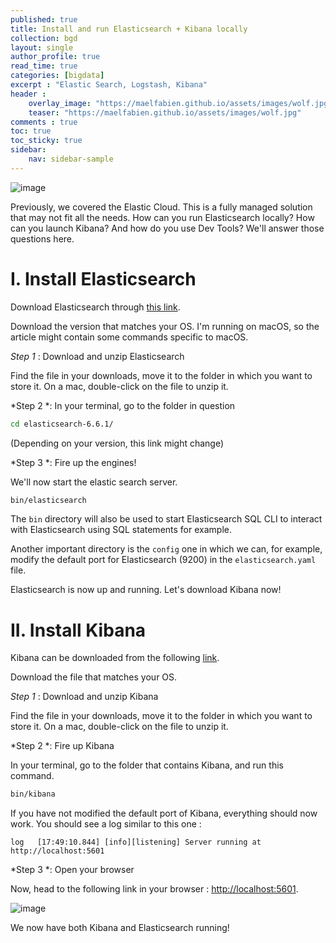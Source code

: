 ```yaml
---
published: true
title: Install and run Elasticsearch + Kibana locally
collection: bgd
layout: single
author_profile: true
read_time: true
categories: [bigdata]
excerpt : "Elastic Search, Logstash, Kibana"
header :
    overlay_image: "https://maelfabien.github.io/assets/images/wolf.jpg"
    teaser: "https://maelfabien.github.io/assets/images/wolf.jpg"
comments : true
toc: true
toc_sticky: true
sidebar:
    nav: sidebar-sample
---
```


![image](https://maelfabien.github.io/assets/images/els.jpg)

Previously, we covered the Elastic Cloud. This is a fully managed solution that may not fit all the needs. How can you run Elasticsearch locally? How can you launch Kibana? And how do you use Dev Tools? We'll answer those questions here.

# I. Install Elasticsearch

Download Elasticsearch through <span style="color:blue">[this link](https://www.elastic.co/downloads/elasticsearch)</span>. 

Download the version that matches your OS. I'm running on macOS, so the article might contain some commands specific to macOS.

*Step 1* : Download and unzip Elasticsearch

Find the file in your downloads, move it to the folder in which you want to store it. On a mac, double-click on the file to unzip it.

*Step 2 *: In your terminal, go to the folder in question

```bash
cd elasticsearch-6.6.1/
```

(Depending on your version, this link might change)

*Step 3 *: Fire up the engines! 

We'll now start the elastic search server.

```bash
bin/elasticsearch
```
The `bin` directory will also be used to start Elasticsearch SQL CLI to interact with Elasticsearch using SQL statements for example. 

Another important directory is the `config` one in which we can, for example, modify the default port for Elasticsearch (9200) in the `elasticsearch.yaml` file.

Elasticsearch is now up and running. Let's download Kibana now!

# II. Install Kibana

Kibana can be downloaded from the following <span style="color:blue">[link](https://www.elastic.co/downloads/kibana)</span>.

Download the file that matches your OS.

*Step 1* : Download and unzip Kibana

Find the file in your downloads, move it to the folder in which you want to store it. On a mac, double-click on the file to unzip it.

*Step 2 *: Fire up Kibana

In your terminal, go to the folder that contains Kibana, and run this command. 

```bash
bin/kibana
```

If you have not modified the default port of Kibana, everything should now work. You should see a log similar to this one :
```
log   [17:49:10.844] [info][listening] Server running at http://localhost:5601
```

*Step 3 *: Open your browser

Now, head to the following link in your browser : <span style="color:blue">[http://localhost:5601](http://localhost:5601)</span>.

![image](https://maelfabien.github.io/assets/images/el_1.jpg)

We now have both Kibana and Elasticsearch running!